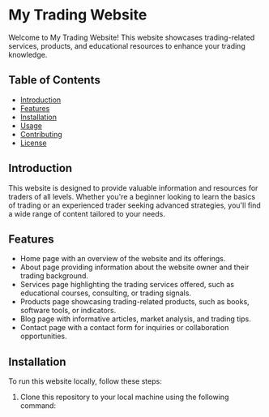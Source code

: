 # My Trading Website

Welcome to My Trading Website! This website showcases trading-related services, products, and educational resources to enhance your trading knowledge.

## Table of Contents
- [Introduction](#introduction)
- [Features](#features)
- [Installation](#installation)
- [Usage](#usage)
- [Contributing](#contributing)
- [License](#license)

## Introduction
This website is designed to provide valuable information and resources for traders of all levels. Whether you're a beginner looking to learn the basics of trading or an experienced trader seeking advanced strategies, you'll find a wide range of content tailored to your needs.

## Features
- Home page with an overview of the website and its offerings.
- About page providing information about the website owner and their trading background.
- Services page highlighting the trading services offered, such as educational courses, consulting, or trading signals.
- Products page showcasing trading-related products, such as books, software tools, or indicators.
- Blog page with informative articles, market analysis, and trading tips.
- Contact page with a contact form for inquiries or collaboration opportunities.

## Installation
To run this website locally, follow these steps:
1. Clone this repository to your local machine using the following command:
